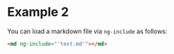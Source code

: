 # Example 2

You can load a markdown file via `ng-include` as follows:

```html
<md ng-include="'text.md'"></md>
```
